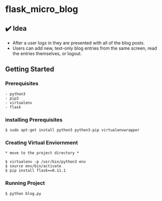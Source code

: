 # flask_micro_blog

:heavy_check_mark: Idea
----

* After a user logs in they are presented with all of the blog posts.
* Users can add new, text-only blog entries from the	same screen, read the entries themselves, or logout.

## Getting Started
### Prerequisites
    - python3
    - pip3
    - virtualenv
    - flask
### installing Prerequisites
```
$ sudo apt-get install python3 python3-pip virtualenvwrapper
```
### Creating Virtual Enviornment
    * move to the project directory *

```
$ virtualenv -p /usr/bin/python3 env
$ source env/bin/activate
$ pip install flask==0.11.1
```
### Running Project
```
$ python blog.py
```